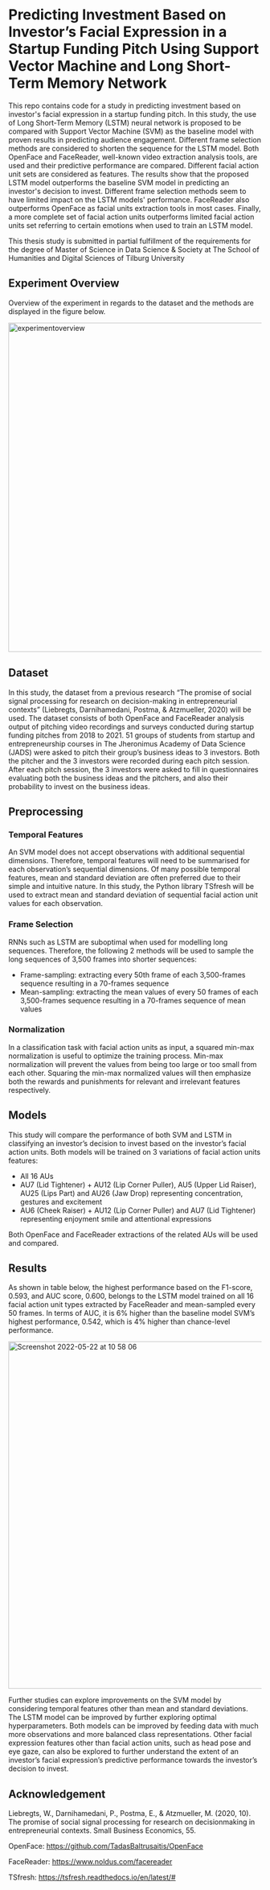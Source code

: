 # Predicting Investment Based on Investor’s Facial Expression in a Startup Funding Pitch Using Support Vector Machine and Long Short-Term Memory Network
This repo contains code for a study in predicting investment based on investor's facial expression in a startup funding pitch. 
In this study, the use of Long Short-Term Memory (LSTM) neural network is proposed to be compared with Support Vector Machine (SVM) as the baseline model 
with proven results in predicting audience engagement. Different frame selection methods are considered to shorten the sequence for the LSTM model. 
Both OpenFace and FaceReader, well-known video extraction analysis tools, are used and their predictive performance are compared. 
Different facial action unit sets are considered as features. The results show that the proposed LSTM model outperforms the baseline SVM model 
in predicting an investor's decision to invest. Different frame selection methods seem to have limited impact on the LSTM models' performance. 
FaceReader also outperforms OpenFace as facial units extraction tools in most cases. 
Finally, a more complete set of facial action units outperforms limited facial action units set referring to certain emotions 
when used to train an LSTM model.

This thesis study is submitted in partial fulfillment
of the requirements for the degree of
Master of Science in Data Science & Society
at The School of Humanities and Digital Sciences
of Tilburg University


## Experiment Overview
Overview of the experiment in regards to the dataset and the methods are displayed in the figure below.

<img width="654" alt="experimentoverview" src="https://user-images.githubusercontent.com/1264845/169686241-9d6a599a-1d1b-4041-a1f3-7f138e3554fc.png">

## Dataset
In this study, the dataset from a previous research “The promise of social signal processing for research on decision-making in 
entrepreneurial contexts” (Liebregts, Darnihamedani, Postma, & Atzmueller, 2020) will be used. The dataset consists of both OpenFace and FaceReader analysis 
output of pitching video recordings and surveys conducted during startup funding pitches from 2018 to 2021. 51 groups of students from 
startup and entrepreneurship courses in The Jheronimus Academy of Data Science (JADS) were asked to pitch their group’s business ideas 
to 3 investors. Both the pitcher and the 3 investors were recorded during each pitch session. After each pitch session, the 3 investors 
were asked to fill in questionnaires evaluating both the business ideas and the pitchers, and also their probability to invest on the 
business ideas.

## Preprocessing
### Temporal Features
An SVM model does not accept observations with additional sequential dimensions. Therefore, temporal features will need to be 
summarised for each observation’s sequential dimensions. Of many possible temporal features, mean and standard deviation 
are often preferred due to their simple and intuitive nature. In this study, the Python library TSfresh will be used to extract 
mean and standard deviation of sequential facial action unit values for each observation.

### Frame Selection
RNNs such as LSTM are suboptimal when used for modelling long sequences. Therefore, the following 
2 methods will be used to sample the long sequences of 3,500 frames into shorter sequences:
- Frame-sampling: extracting every 50th frame of each 3,500-frames sequence resulting in a 70-frames sequence
- Mean-sampling: extracting the mean values of every 50 frames of each 3,500-frames sequence resulting in a 70-frames sequence of mean values

### Normalization
In a classification task with facial action units as input, a squared min-max normalization is useful to optimize 
the training process. Min-max normalization will prevent the values from being too large or too small from each other. 
Squaring the min-max normalized values will then emphasize both the rewards and punishments for relevant and irrelevant features respectively.

## Models
This study will compare the performance of both SVM and LSTM in classifying an investor’s decision to invest based 
on the investor’s facial action units. Both models will be trained on 3 variations of facial action units features:
- All 16 AUs
- AU7 (Lid Tightener) + AU12 (Lip Corner Puller), AU5 (Upper Lid Raiser), AU25 (Lips Part) and AU26 (Jaw Drop) representing concentration, gestures and excitement
- AU6 (Cheek Raiser) + AU12 (Lip Corner Puller) and AU7 (Lid Tightener) representing enjoyment smile and attentional expressions 

Both OpenFace and FaceReader extractions of the related AUs will be used and compared.

## Results
As shown in table below, the highest performance based on the F1-score, 0.593, and AUC score, 0.600, belongs to the LSTM model trained 
on all 16 facial action unit types extracted by FaceReader and mean-sampled every 50 frames. In terms of AUC, it is 6\% higher 
than the baseline model SVM’s highest performance, 0.542, which is 4\% higher than chance-level performance.

<img width="690" alt="Screenshot 2022-05-22 at 10 58 06" src="https://user-images.githubusercontent.com/1264845/169687525-bfccc3ce-dbc4-4211-9f13-2f18b73caa19.png">

Further studies can explore improvements on the SVM model by considering temporal features other than mean and standard deviations. 
The LSTM model can be improved by further exploring optimal hyperparameters. Both models can be improved by feeding data with much 
more observations and more balanced class representations. Other facial expression features other than facial action units, such as 
head pose and eye gaze, can also be explored to further understand the extent of an investor’s facial expression’s predictive performance 
towards the investor’s decision to invest.

## Acknowledgement
Liebregts, W., Darnihamedani, P., Postma, E., & Atzmueller, M. (2020,
10). The promise of social signal processing for research on decisionmaking
in entrepreneurial contexts. Small Business Economics, 55.

OpenFace: https://github.com/TadasBaltrusaitis/OpenFace

FaceReader: https://www.noldus.com/facereader

TSfresh: https://tsfresh.readthedocs.io/en/latest/#


